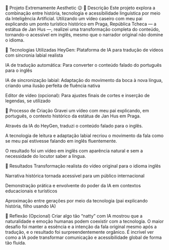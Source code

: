 🌟 Projeto Extremamente Aesthetic 😉
📒 Descrição
Este projeto explora a combinação entre história, tecnologia e acessibilidade linguística por meio da Inteligência Artificial. Utilizando um vídeo caseiro com meu pai explicando um ponto turístico histórico em Praga, República Tcheca — a estátua de Jan Hus —, realizei uma transformação completa do conteúdo, tornando-o acessível em inglês, mesmo que o narrador original não domine o idioma.

🤖 Tecnologias Utilizadas
HeyGen: Plataforma de IA para tradução de vídeos com sincronia labial realista

IA de tradução automática: Para converter o conteúdo falado do português para o inglês

IA de sincronização labial: Adaptação do movimento da boca à nova língua, criando uma ilusão perfeita de fluência nativa

Editor de vídeo (opcional): Para ajustes finais de cortes e inserção de legendas, se utilizado

🧐 Processo de Criação
Gravei um vídeo com meu pai explicando, em português, o contexto histórico da estátua de Jan Hus em Praga.

Através da IA do HeyGen, traduzi o conteúdo falado para o inglês.

A tecnologia de leitura e adaptação labial recriou o movimento da fala como se meu pai estivesse falando em inglês fluentemente.

O resultado foi um vídeo em inglês com aparência natural e sem a necessidade do locutor saber a língua.

🚀 Resultados
Transformação realista do vídeo original para o idioma inglês

Narrativa histórica tornada acessível para um público internacional

Demonstração prática e envolvente do poder da IA em contextos educacionais e turísticos

Aproximação entre gerações por meio da tecnologia (pai explicando história, filho usando IA)

💭 Reflexão (Opcional)
Criar algo tão “natty” com IA mostrou que a naturalidade e emoção humanas podem coexistir com a tecnologia. O maior desafio foi manter a essência e a intenção da fala original mesmo após a tradução, e o resultado foi surpreendentemente orgânico. É incrível ver como a IA pode transformar comunicação e acessibilidade global de forma tão fluida.
